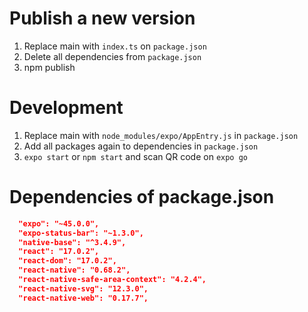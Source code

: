 # Publish a new version

1.  Replace main with `index.ts` on `package.json`
2.  Delete all dependencies from `package.json`
3.  npm publish

# Development

1.  Replace main with `node_modules/expo/AppEntry.js` in `package.json`
2.  Add all packages again to dependencies in `package.json`
3.  `expo start` or `npm start` and scan QR code on `expo go`

# Dependencies of package.json

```json
  "expo": "~45.0.0",
  "expo-status-bar": "~1.3.0",
  "native-base": "^3.4.9",
  "react": "17.0.2",
  "react-dom": "17.0.2",
  "react-native": "0.68.2",
  "react-native-safe-area-context": "4.2.4",
  "react-native-svg": "12.3.0",
  "react-native-web": "0.17.7",
```
